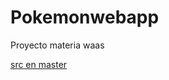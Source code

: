 # Pokemonwebapp
Proyecto materia waas 

[src en master](https://github.com/dongato99/Pokemonwebapp/tree/master)

